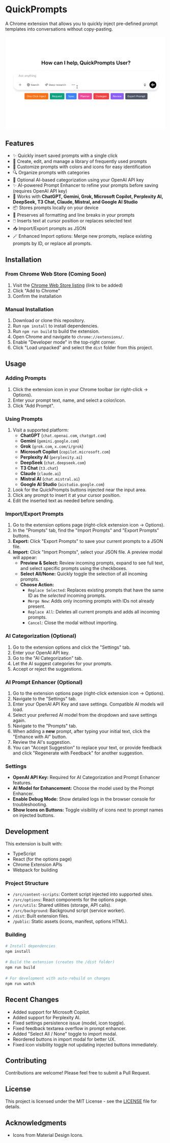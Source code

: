 # QuickPrompts

A Chrome extension that allows you to quickly inject pre-defined prompt templates into conversations without copy-pasting.

![QuickPrompts](./screenshots/example-usage.gif)

## Features

- ✨ Quickly insert saved prompts with a single click
- 📝 Create, edit, and manage a library of frequently used prompts
- 🎨 Customize prompts with colors and icons for easy identification
- 🔍 Organize prompts with categories
- 🤖 Optional AI-based categorization using your OpenAI API key
- ✨ AI-powered Prompt Enhancer to refine your prompts before saving (requires OpenAI API key)
- 📱 Works with **ChatGPT, Gemini, Grok, Microsoft Copilot, Perplexity AI, DeepSeek, T3 Chat, Claude, Mistral, and Google AI Studio**
- 📦 Stores prompts locally on your device
- 🔄 Preserves all formatting and line breaks in your prompts
- 🖱️ Inserts text at cursor position or replaces selected text
- 📥 Import/Export prompts as JSON
- 🪄 Enhanced Import options: Merge new prompts, replace existing prompts by ID, or replace all prompts.

## Installation

### From Chrome Web Store (Coming Soon)

1. Visit the [Chrome Web Store listing](#) (link to be added)
2. Click "Add to Chrome"
3. Confirm the installation

### Manual Installation

1. Download or clone this repository.
2. Run `npm install` to install dependencies.
3. Run `npm run build` to build the extension.
4. Open Chrome and navigate to `chrome://extensions/`.
5. Enable "Developer mode" in the top-right corner.
6. Click "Load unpacked" and select the `dist` folder from this project.

## Usage

### Adding Prompts

1. Click the extension icon in your Chrome toolbar (or right-click -> Options).
2. Enter your prompt text, name, and select a color/icon.
3. Click "Add Prompt".

### Using Prompts

1. Visit a supported platform:
   - **ChatGPT** (`chat.openai.com`, `chatgpt.com`)
   - **Gemini** (`gemini.google.com`)
   - **Grok** (`grok.com`, `x.com/i/grok`)
   - **Microsoft Copilot** (`copilot.microsoft.com`)
   - **Perplexity AI** (`perplexity.ai`)
   - **DeepSeek** (`chat.deepseek.com`)
   - **T3 Chat** (`t3.chat`)
   - **Claude** (`claude.ai`)
   - **Mistral AI** (`chat.mistral.ai`)
   - **Google AI Studio** (`aistudio.google.com`)
2. Look for the QuickPrompts buttons injected near the input area.
3. Click any prompt to insert it at your cursor position.
4. Edit the inserted text as needed before sending.

### Import/Export Prompts

1. Go to the extension options page (right-click extension icon -> Options).
2. In the "Prompts" tab, find the "Import Prompts" and "Export Prompts" buttons.
3. **Export:** Click "Export Prompts" to save your current prompts to a JSON file.
4. **Import:** Click "Import Prompts", select your JSON file. A preview modal will appear:
    - **Preview & Select:** Review incoming prompts, expand to see full text, and select specific prompts using the checkboxes.
    - **Select All/None:** Quickly toggle the selection of all incoming prompts.
    - **Choose Action:**
        - `Replace Selected`: Replaces existing prompts that have the same ID as the *selected* incoming prompts.
        - `Merge New`: Adds only incoming prompts with IDs not already present.
        - `Replace All`: Deletes all current prompts and adds all incoming prompts.
        - `Cancel`: Close the modal without importing.

### AI Categorization (Optional)

1. Go to the extension options and click the "Settings" tab.
2. Enter your OpenAI API key.
3. Go to the "AI Categorization" tab.
4. Let the AI suggest categories for your prompts.
5. Accept or reject the suggestions.

### AI Prompt Enhancer (Optional)

1.  Go to the extension options page (right-click extension icon -> Options).
2.  Navigate to the "Settings" tab.
3.  Enter your OpenAI API Key and save settings. Compatible AI models will load.
4.  Select your preferred AI model from the dropdown and save settings again.
5.  Navigate to the "Prompts" tab.
6.  When adding a **new** prompt, after typing your initial text, click the "Enhance with AI" button.
7.  Review the AI's suggestion.
8.  You can "Accept Suggestion" to replace your text, or provide feedback and click "Regenerate with Feedback" for another suggestion.

### Settings

- **OpenAI API Key:** Required for AI Categorization and Prompt Enhancer features.
- **AI Model for Enhancement:** Choose the model used by the Prompt Enhancer.
- **Enable Debug Mode:** Show detailed logs in the browser console for troubleshooting.
- **Show Icons on Buttons:** Toggle visibility of icons next to prompt names on injected buttons.

## Development

This extension is built with:
- TypeScript
- React (for the options page)
- Chrome Extension APIs
- Webpack for building

### Project Structure

- `/src/content-scripts`: Content script injected into supported sites.
- `/src/options`: React components for the options page.
- `/src/utils`: Shared utilities (storage, API calls).
- `/src/background`: Background script (service worker).
- `/dist`: Built extension files.
- `/public`: Static assets (icons, manifest, options HTML).

### Building

```bash
# Install dependencies
npm install

# Build the extension (creates the /dist folder)
npm run build

# For development with auto-rebuild on changes
npm run watch
```

## Recent Changes

- Added support for Microsoft Copilot.
- Added support for Perplexity AI.
- Fixed settings persistence issue (model, icon toggle).
- Fixed feedback textarea overflow in prompt enhancer.
- Added "Select All / None" toggle to import modal.
- Reordered buttons in import modal for better UX.
- Fixed icon visibility toggle not updating injected buttons immediately.

## Contributing

Contributions are welcome! Please feel free to submit a Pull Request.

## License

This project is licensed under the MIT License - see the [LICENSE](LICENSE) file for details.

## Acknowledgments

- Icons from Material Design Icons.
